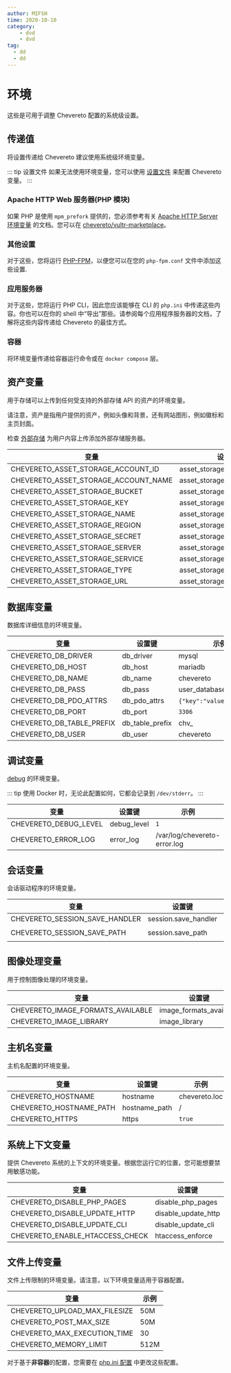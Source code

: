 ```yaml
---
author: MIFSH
time: 2020-10-10
category:
    - dvd
    - dvd
tag:
  - dd
  - dd
---
```


# 环境

这些是可用于调整 Chevereto 配置的系统级设置。

## 传递值

将设置传递给 Chevereto 建议使用系统级环境变量。

::: tip 设置文件
如果无法使用环境变量，您可以使用 [设置文件](../server/settings-file.md) 来配置 Chevereto 变量。
:::

### Apache HTTP Web 服务器(PHP 模块)

如果 PHP 是使用 `mpm_prefork` 提供的，您必须参考有关 [Apache HTTP Server 环境变量](https://httpd.apache.org/docs/current/env.html) 的文档。您可以在 [chevereto/vultr-marketplace](https://github.com/chevereto/vultr-marketplace/blob/main/files/var/lib/cloud/scripts/per-instance/provision.sh)。

### 其他设置

对于这些，您将运行 [PHP-FPM](https://www.php.net/manual/en/install.fpm.configuration.php)，以便您可以在您的 `php-fpm.conf` 文件中添加这些设置.

### 应用服务器

对于这些，您将运行 PHP CLI，因此您应该能够在 CLI 的 `php.ini` 中传递这些内容。你也可以在你的 shell 中“导出”那些。请参阅每个应用程序服务器的文档，了解将这些内容传递给 Chevereto 的最佳方式。

### 容器

将环境变量传递给容器运行命令或在 `docker compose` 层。

## 资产变量

用于存储可以上传到任何受支持的外部存储 API 的资产的环境变量。

请注意，资产是指用户提供的资产，例如头像和背景，还有网站图形，例如徽标和主页封面。

检查 [外部存储](../../settings/external-storage.md) 为用户内容上传添加外部存储服务器。

| 变量                                 | 设置键                     | 示例           |
| ------------------------------------ | -------------------------- | -------------- |
| CHEVERETO_ASSET_STORAGE_ACCOUNT_ID   | asset_storage_account_id   | 123            |
| CHEVERETO_ASSET_STORAGE_ACCOUNT_NAME | asset_storage_account_name | account_name   |
| CHEVERETO_ASSET_STORAGE_BUCKET       | asset_storage_bucket       | bucket         |
| CHEVERETO_ASSET_STORAGE_KEY          | asset_storage_key          | key            |
| CHEVERETO_ASSET_STORAGE_NAME         | asset_storage_name         | assets         |
| CHEVERETO_ASSET_STORAGE_REGION       | asset_storage_region       | us-west-2      |
| CHEVERETO_ASSET_STORAGE_SECRET       | asset_storage_secret       | secret         |
| CHEVERETO_ASSET_STORAGE_SERVER       | asset_storage_server       | server         |
| CHEVERETO_ASSET_STORAGE_SERVICE      | asset_storage_service      | service        |
| CHEVERETO_ASSET_STORAGE_TYPE         | asset_storage_type         | s3             |
| CHEVERETO_ASSET_STORAGE_URL          | asset_storage_url          | `<url>/bucket` |

## 数据库变量

数据库详细信息的环境变量。

| 变量                      | 设置键          | 示例                     |
| ------------------------- | --------------- | ------------------------ |
| CHEVERETO_DB_DRIVER       | db_driver       | mysql                    |
| CHEVERETO_DB_HOST         | db_host         | mariadb                  |
| CHEVERETO_DB_NAME         | db_name         | chevereto                |
| CHEVERETO_DB_PASS         | db_pass         | user_database_password   |
| CHEVERETO_DB_PDO_ATTRS    | db_pdo_attrs    | `{"key":"value"}` (json) |
| CHEVERETO_DB_PORT         | db_port         | `3306`                   |
| CHEVERETO_DB_TABLE_PREFIX | db_table_prefix | chv\_                    |
| CHEVERETO_DB_USER         | db_user         | chevereto                |

## 调试变量

[debug](../troubleshoot/debug.md) 的环境变量。

::: tip
使用 Docker 时，无论此配置如何，它都会记录到 `/dev/stderr`。
:::

| 变量                  | 设置键      | 示例                         |
| --------------------- | ----------- | ---------------------------- |
| CHEVERETO_DEBUG_LEVEL | debug_level | `1`                          |
| CHEVERETO_ERROR_LOG   | error_log   | /var/log/chevereto-error.log |

## 会话变量

会话驱动程序的环境变量。

| 变量                           | 设置键               | 示例                 |
| ------------------------------ | -------------------- | -------------------- |
| CHEVERETO_SESSION_SAVE_HANDLER | session.save_handler | `redis` `files`      |
| CHEVERETO_SESSION_SAVE_PATH    | session.save_path    | `tcp://redis` `/tmp` |

## 图像处理变量

用于控制图像处理的环境变量。

| 变量                              | 设置键                  | 示例                             |
| --------------------------------- | ----------------------- | -------------------------------- |
| CHEVERETO_IMAGE_FORMATS_AVAILABLE | image_formats_available | `'JPG','PNG','BMP','GIF','WEBP'` |
| CHEVERETO_IMAGE_LIBRARY           | image_library           | `imagick` `gd`                   |

## 主机名变量

主机名配置的环境变量。

| 变量                    | 设置键        | 示例          |
| ----------------------- | ------------- | ------------- |
| CHEVERETO_HOSTNAME      | hostname      | chevereto.loc |
| CHEVERETO_HOSTNAME_PATH | hostname_path | /             |
| CHEVERETO_HTTPS         | https         | `true`        |

## 系统上下文变量

提供 Chevereto 系统的上下文的环境变量。根据您运行它的位置，您可能想要禁用敏感功能。

| 变量                            | 设置键              | 示例    |
| ------------------------------- | ------------------- | ------- |
| CHEVERETO_DISABLE_PHP_PAGES     | disable_php_pages   | `false` |
| CHEVERETO_DISABLE_UPDATE_HTTP   | disable_update_http | `false` |
| CHEVERETO_DISABLE_UPDATE_CLI    | disable_update_cli  | `false` |
| CHEVERETO_ENABLE_HTACCESS_CHECK | htaccess_enforce    | `true`  |

## 文件上传变量

文件上传限制的环境变量。请注意，以下环境变量适用于容器配置。

| 变量                          | 示例 |
| ----------------------------- | ---- |
| CHEVERETO_UPLOAD_MAX_FILESIZE | 50M  |
| CHEVERETO_POST_MAX_SIZE       | 50M  |
| CHEVERETO_MAX_EXECUTION_TIME  | 30   |
| CHEVERETO_MEMORY_LIMIT        | 512M |

对于基于**非容器**的配置，您需要在 [php.ini 配置](./requirements.md#php-configuration) 中更改这些配置。
